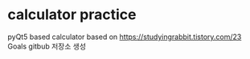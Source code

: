 # calculator practice
pyQt5 based calculator
based on https://studyingrabbit.tistory.com/23
Goals
gitbub 저장소 생성

